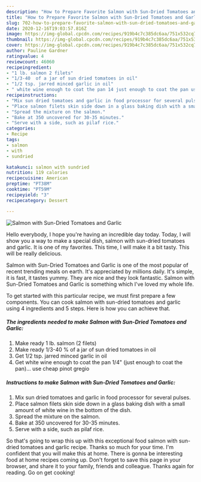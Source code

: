 ```yaml
---
description: "How to Prepare Favorite Salmon with Sun-Dried Tomatoes and Garlic"
title: "How to Prepare Favorite Salmon with Sun-Dried Tomatoes and Garlic"
slug: 702-how-to-prepare-favorite-salmon-with-sun-dried-tomatoes-and-garlic
date: 2020-12-16T19:03:57.816Z
image: https://img-global.cpcdn.com/recipes/919b4c7c385dc6aa/751x532cq70/salmon-with-sun-dried-tomatoes-and-garlic-recipe-main-photo.jpg
thumbnail: https://img-global.cpcdn.com/recipes/919b4c7c385dc6aa/751x532cq70/salmon-with-sun-dried-tomatoes-and-garlic-recipe-main-photo.jpg
cover: https://img-global.cpcdn.com/recipes/919b4c7c385dc6aa/751x532cq70/salmon-with-sun-dried-tomatoes-and-garlic-recipe-main-photo.jpg
author: Pauline Gardner
ratingvalue: 4
reviewcount: 46060
recipeingredient:
- "1 lb. salmon 2 filets"
- "1/3-40  of a jar of sun dried tomatoes in oil"
- "1/2 tsp. jarred minced garlic in oil"
- " white wine enough to coat the pan 14 just enough to coat the pan use cheap pinot gregio"
recipeinstructions:
- "Mix sun dried tomatoes and garlic in food processor for several pulses."
- "Place salmon filets skin side down in a glass baking dish with a small amount of white wine in the bottom of the dish."
- "Spread the mixture on the salmon."
- "Bake at 350 uncovered for 30-35 minutes."
- "Serve with a side, such as pilaf rice."
categories:
- Recipe
tags:
- salmon
- with
- sundried

katakunci: salmon with sundried 
nutrition: 119 calories
recipecuisine: American
preptime: "PT38M"
cooktime: "PT59M"
recipeyield: "3"
recipecategory: Dessert

---
```



![Salmon with Sun-Dried Tomatoes and Garlic](https://img-global.cpcdn.com/recipes/919b4c7c385dc6aa/751x532cq70/salmon-with-sun-dried-tomatoes-and-garlic-recipe-main-photo.jpg)

Hello everybody, I hope you're having an incredible day today. Today, I will show you a way to make a special dish, salmon with sun-dried tomatoes and garlic. It is one of my favorites. This time, I will make it a bit tasty. This will be really delicious.



Salmon with Sun-Dried Tomatoes and Garlic is one of the most popular of recent trending meals on earth. It's appreciated by millions daily. It's simple, it is fast, it tastes yummy. They are nice and they look fantastic. Salmon with Sun-Dried Tomatoes and Garlic is something which I've loved my whole life.


To get started with this particular recipe, we must first prepare a few components. You can cook salmon with sun-dried tomatoes and garlic using 4 ingredients and 5 steps. Here is how you can achieve that.

<!--inarticleads1-->

##### The ingredients needed to make Salmon with Sun-Dried Tomatoes and Garlic:

1. Make ready 1 lb. salmon (2 filets)
1. Make ready 1/3-40 % of a jar of sun dried tomatoes in oil
1. Get 1/2 tsp. jarred minced garlic in oil
1. Get  white wine enough to coat the pan 1/4&#34; (just enough to coat the pan)... use cheap pinot gregio




<!--inarticleads2-->

##### Instructions to make Salmon with Sun-Dried Tomatoes and Garlic:

1. Mix sun dried tomatoes and garlic in food processor for several pulses.
1. Place salmon filets skin side down in a glass baking dish with a small amount of white wine in the bottom of the dish.
1. Spread the mixture on the salmon.
1. Bake at 350 uncovered for 30-35 minutes.
1. Serve with a side, such as pilaf rice.




So that's going to wrap this up with this exceptional food salmon with sun-dried tomatoes and garlic recipe. Thanks so much for your time. I'm confident that you will make this at home. There is gonna be interesting food at home recipes coming up. Don't forget to save this page in your browser, and share it to your family, friends and colleague. Thanks again for reading. Go on get cooking!
